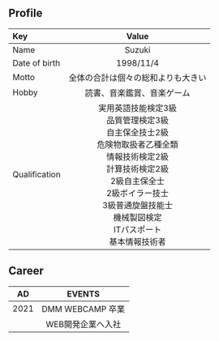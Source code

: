 ## Profile

| Key | Value |
| :--- | :---: |
| Name | Suzuki |
| Date of birth | 1998/11/4 |
| Motto | 全体の合計は個々の総和よりも大きい |
| Hobby | 読書、音楽鑑賞、音楽ゲーム|
| Qualification | 実用英語技能検定3級<br>品質管理検定3級<br>自主保全技士2級<br>危険物取扱者乙種全類<br>情報技術検定2級<br>計算技術検定2級<br>2級自主保全士<br>2級ボイラー技士<br>3級普通旋盤技能士<br>機械製図検定<br>ITパスポート<br>基本情報技術者 |

## Career

| AD | EVENTS |
| :--: | :--: |
| 2021 | DMM WEBCAMP 卒業 |
|  | WEB開発企業へ入社 |
